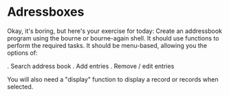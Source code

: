 # Adressboxes
Okay, it's boring, but here's your exercise for today:
Create an addressbook program using the bourne or bourne-again shell.
It should use functions to perform the required tasks. It should be menu-based, allowing you the options of:

   . Search address book
   . Add entries
   . Remove / edit entries

You will also need a "display" function to display a record or records when selected.



